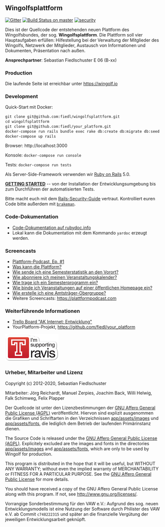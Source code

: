 ## Wingolfsplattform

[![Gitter](https://badges.gitter.im/Join_Chat.svg)](https://gitter.im/fiedl/wingolfsplattform?utm_source=badge&utm_medium=badge&utm_campaign=pr-badge)
[![Build Status on master](https://travis-ci.org/fiedl/wingolfsplattform.png?branch=master "master")](https://travis-ci.org/fiedl/wingolfsplattform)
[![security](https://hakiri.io/github/fiedl/wingolfsplattform/master.svg)](https://hakiri.io/github/fiedl/wingolfsplattform/master)

Dies ist der Quellcode der entstehenden neuen Plattform des Wingolfsbundes, der sog. **Wingolfsplattform**. Die Plattform soll vier Hauptaufgaben erfüllen: Hilfestellung bei der Verwaltung der Mitglieder des Wingolfs, Netzwerk der Mitglieder, Austausch von Informationen und Dokumenten, Präsentation nach außen.

**Ansprechpartner**:
Sebastian Fiedlschuster  E 06  (B-xx)


### Production

Die laufende Seite ist erreichbar unter https://wingolf.io

### Development

Quick-Start mit Docker:

```
git clone git@github.com:fiedl/wingolfsplattform.git
cd wingolfsplattform
git clone git@github.com:fiedl/your_platform.git
docker-compose run rails bundle exec rake db:create db:migrate db:seed
docker-compose up rails
```

Browser: http://localhost:3000

Konsole: `docker-compose run console`

Tests: `docker-compose run tests`

Als Server-Side-Framework verwenden wir [Ruby on Rails](http://rubyonrails.org/) 5.0.

**[GETTING STARTED](https://github.com/fiedl/wingolfsplattform/wiki/Getting-Started)** -- von der Installation der Entwicklungsumgebung bis zum Durchführen der automatisierten Tests.

Bitte macht euch mit dem [Rails-Security-Guide](http://guides.rubyonrails.org/security.html) vertraut. Kontrolliert euren Code bitte außerdem mit [`brakeman`](https://github.com/presidentbeef/brakeman).

### Code-Dokumentation

* [Code-Dokumentation auf rubydoc.info](http://rubydoc.info/github/fiedl/wingolfsplattform/master/frames)
* Lokal kann die Dokumentation mit dem Kommando `yardoc` erzeugt werden.

### Screencasts

* [Plattform-Podcast, Ep. #1](https://plattformpodcast.com/1)
* [Was kann die Plattform?](https://youtu.be/xAiQo1wOq5Y)
* [Wie sende ich eine Semesterstatistik an den Vorort?](https://youtu.be/BeqTjedVP8Y)
* [Wie abonniere ich meinen Veranstaltungskalender?](https://youtu.be/ryHnG9fsglg)
* [Wie trage ich ein Semesterprogramm ein?](https://youtu.be/wmP_4n0SGpM)
* [Wie binde ich Veranstaltungen auf einer öffentlichen Homepage ein?](https://youtu.be/4wAdcpLiAfE)
* [Wie erstelle ich eine Amtsträger-Obergruppe?](https://youtu.be/AjROKOdXA8M)
* Weitere Screencasts: https://plattformpodcast.com

### Weiterführende Informationen

* [Trello Board "AK Internet: Entwicklung"](https://trello.com/board/ak-internet-entwicklung/50006d110ad48e941e8496d2)
* YourPlatform-Projekt, https://github.com/fiedl/your_platform


[![Travis-CI-Server](https://raw.githubusercontent.com/fiedl/wingolfsplattform/master/public/images/supporttravis.png)](http://travis-ci.org)


### Urheber, Mitarbeiter und Lizenz

Copyright (c) 2012-2020, Sebastian Fiedlschuster

Mitarbeiter: Jörg Reichardt, Manuel Zerpies, Joachim Back, Willi Helwig, Falk Schimweg, Felix Plapper

Der Quellcode ist unter den Lizenzbestimmungen der [GNU Affero General Public License (AGPL)](AGPL.txt) veröffentlicht. Hiervon sind explizit ausgenommen die Grafiken und Schriftarten in den Verzeichnissen [app/assets/images](app/assets/images) und [app/assets/fonts](app/assets/fonts), die lediglich dem Betrieb der laufenden Primärinstanz dienen.

The Source Code is released under the [GNU Affero General Public License (AGPL)](AGPL.txt). Explicitely excluded are the images and fonts in the directories [app/assets/images](app/assets/images) and [app/assets/fonts](app/assets/fonts), which are only to be used by Wingolf for production.

This program is distributed in the hope that it will be useful,
but WITHOUT ANY WARRANTY; without even the implied warranty of
MERCHANTABILITY or FITNESS FOR A PARTICULAR PURPOSE.  See the
[GNU Affero General Public License](AGPL.txt) for more details.

You should have received a copy of the GNU Affero General Public License
along with this program.  If not, see <http://www.gnu.org/licenses/>.

Vorrangige Sonderbestimmung für den VAW e.V.: Aufgrund des sog. neuen Entwicklungsmodells ist eine Nutzung der Software durch Philister des VAW e.V. ab Commit `c748222315` und später an die finanzielle Vergütung der jeweiligen Entwicklungsarbeit geknüpft.
